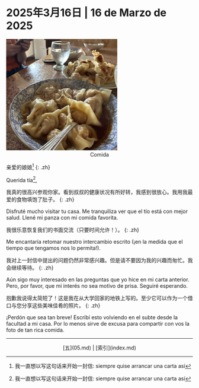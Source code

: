 # 2025年3月16日 | 16 de Marzo de 2025

<div class="float-right-mobile-off">
    <img src="/imgs/06_huntun.jpeg" alt="Dos platos de Huntun"
        width="300"
        height="300"
    />
    <center>Comida</center>
</div>


亲爱的娘娘[^1]
{: .zh}

Querida tía[^1],

我真的很高兴参观你家。看到叔叔的健康状况有所好转，我感到很放心。我用我最爱的食物填饱了肚子。
{: .zh}

Disfruté mucho visitar tu casa. Me tranquiliza ver que el tío está con mejor salud. Llené mi panza con mi comida favorita.

我很乐意恢复我们的书面交流（只要时间允许！）。
{: .zh}

Me encantaría retomar nuestro intercambio escrito (¡en la medida que el tiempo que tengamos nos lo permita!).

我对上一封信中提出的问题仍然非常感兴趣。但是请不要因为我的兴趣而匆忙。我会继续等待。
{: .zh}

Aún sigo muy interesado en las preguntas que yo hice en mi carta anterior. Pero, por favor, que mi interés no sea motivo de prisa. Seguiré esperando.

抱歉我说得太简短了！这是我在从大学回家的地铁上写的。至少它可以作为一个借口与您分享这些美味佳肴的照片。
{: .zh}

¡Perdón que sea tan breve! Escribí esto volviendo en el subte desde la facultad a mi casa. Por lo menos sirve de excusa para compartir con vos la foto de tan rica comida.

[^1]: 我一直想以写这句话来开始一封信: siempre quise arrancar una carta así

<hr />

<center>
[五](05.md) | [索引](index.md)
</center>
